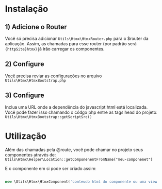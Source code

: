 # Instalação

## 1) Adicione o Router
Você só precisa adicionar ```Utils\Htmx\HtmxRouter.php``` para o $router da aplicação.
Assim, as chamadas para esse router (por padrão será `{httpSite}htmx`) já irão carregar os componentes.

## 2) Configure
Você precisa reviar as configurações no arquivo ```Utils\Htmx\HtmxBootstrap.php```

## 3) Configure
Inclua uma URL onde a dependência do javascript html está localizada.
Você pode fazer isso chamando o códgo php entre as tags head do projeto: ```Utils\Htmx\HtmxBootstrap::getScriptSrc()```

# Utilização

Além das chamadas pela @route, você pode chamar no projeto seus componentes através de:
```Utils\Htmx\Helper\Location::getComponenentFromName("meu-componenet") ```

E o componente em si pode ser criado assim:
```php

new \Utils\Htmx\HtmxComponent('conteudo html do componente ou uma view', 'nome', []);

```
